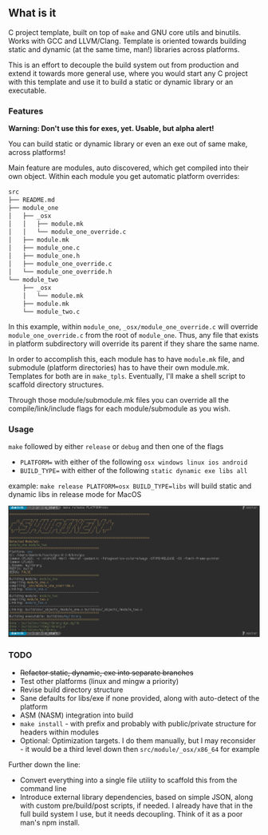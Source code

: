 ## What is it

C project template, built on top of `make` and GNU core utils and binutils. 
Works with GCC and LLVM/Clang. Template is oriented towards building 
static and dynamic (at the same time, man!) libraries across platforms. 

This is an effort to decouple the build system out from production and 
extend it towards more general use, where you would start any C project with 
this template and use it to build a static or dynamic library or an executable. 

### Features

__Warning: Don't use this for exes, yet. Usable, but alpha alert!__

You can build static or dynamic library or even an exe out of same make, across platforms!

Main feature are modules, auto discovered, which get compiled into their own object. 
Within each module you get automatic platform overrides: 

```
src
├── README.md
├── module_one
│   ├── _osx
│   │   ├── module.mk
│   │   └── module_one_override.c
│   ├── module.mk
│   ├── module_one.c
│   ├── module_one.h
│   ├── module_one_override.c
│   └── module_one_override.h
└── module_two
    ├── _osx
    │   └── module.mk
    ├── module.mk
    └── module_two.c
```

In this example, within `module_one`, `_osx/module_one_override.c` will override 
`module_one_override.c` from the root of `module_one`. Thus, any file that exists 
in platform subdirectory will override its parent if they share the same name. 

In order to accomplish this, each module has to have `module.mk` file, 
and submodule (platform directories) has to have their own module.mk. 
Templates for both are in `make_tpls`. 
Eventually, I'll make a shell script to scaffold directory structures. 

Through those module/submodule.mk files you can override all the compile/link/include 
flags for each module/submodule as you wish.

### Usage

`make` followed by either `release` or `debug` and then one of the flags
* `PLATFORM=` with either of the following `osx windows linux ios android`
* `BUILD_TYPE=` with either of the following `static dynamic exe libs all`

example: `make release PLATFORM=osx BUILD_TYPE=libs` will build static and dynamic libs in release mode for MacOS

![alt text](https://raw.githubusercontent.com/Keyframe/c_start/master/screenshot.png)

### TODO
* ~~Refactor static, dynamic, exe into separate branches~~
* Test other platforms (linux and mingw a priority)
* Revise build directory structure
* Sane defaults for libs/exe if none provided, along with auto-detect of the platform
* ASM (NASM) integration into build
* `make install` - with prefix and probably with public/private structure for headers within modules
* Optional: Optimization targets. I do them manually, but I may reconsider - it would be a third level down then `src/module/_osx/x86_64` for example

Further down the line: 
* Convert everything into a single file utility to scaffold this from the command line
* Introduce external library dependencies, based on simple JSON, along with custom pre/build/post scripts, if needed. I already have that in the full build system I use, but it needs decoupling. Think of it as a poor man's npm install.
